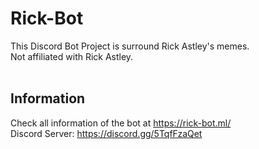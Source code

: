# Rick-Bot

This Discord Bot Project is surround Rick Astley's memes. <br />
Not affiliated with Rick Astley.
<br />
<br />
## Information
Check all information of the bot at https://rick-bot.ml/ <br/>
Discord Server: https://discord.gg/5TqfFzaQet <br />
